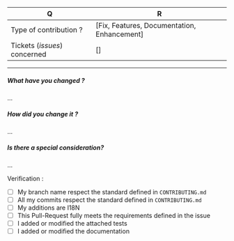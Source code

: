 | Q                                          | R
| ------------------------------------------ | -------------------------------------------
| Type of contribution ?                     | [Fix, Features, Documentation, Enhancement]
| Tickets (_issues_) concerned               | []

---

##### What have you changed ?
...

##### How did you change it ?
...

##### Is there a special consideration?
...

Verification :
 -  [ ] My branch name respect the standard defined in `CONTRIBUTING.md`
 -  [ ] All my commits respect the standard defined in `CONTRIBUTING.md`
 -  [ ] My additions are I18N
 -  [ ] This Pull-Request fully meets the requirements defined in the issue
 -  [ ] I added or modified the attached tests
 -  [ ] I added or modified the documentation